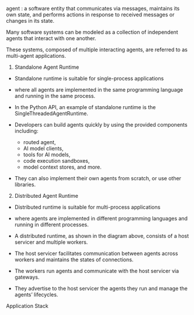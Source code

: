 agent : a software entity that communicates via messages, maintains its own state, and performs actions 
in response to received messages or changes in its state.

Many software systems can be modeled as a collection of independent agents that interact with one another.

These systems, composed of multiple interacting agents, are referred to as multi-agent applications.

1. Standalone Agent Runtime

- Standalone runtime is suitable for single-process applications 
- where all agents are implemented in the same programming language and running in the same process. 
- In the Python API, an example of standalone runtime is the SingleThreadedAgentRuntime.

- Developers can build agents quickly by using the provided components including:    
    - routed agent, 
    - AI model clients, 
    - tools for AI models, 
    - code execution sandboxes, 
    - model context stores, and more. 
- They can also implement their own agents from scratch, or use other libraries.

2. Distributed Agent Runtime

- Distributed runtime is suitable for multi-process applications 
- where agents are implemented in different programming languages and running in different processes. 

- A distributed runtime, as shown in the diagram above, consists of a host servicer and multiple workers. 
- The host servicer facilitates communication between agents across workers and maintains the states of connections. 
- The workers run agents and communicate with the host servicer via gateways. 
- They advertise to the host servicer the agents they run and manage the agents’ lifecycles.


Application Stack




















